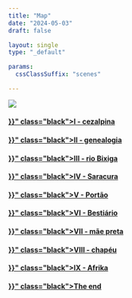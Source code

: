 ```yaml
---
title: "Map"
date: "2024-05-03"
draft: false

layout: single
type: "_default"

params:
  cssClassSuffix: "scenes"

---
```

<div id="mapFolderBix">
<img src="/images/14_bixiga_contructions.png" id="map">
<div id="map_menu">
    <h4><a href="{{< ref "map-bix/chapters/i-cezalpina/scene1.md" >}}" class="black">I - cezalpina</a></h4>
    <h4><a href="{{< ref "map-bix/chapters/ii-genealogia/scene1.md" >}}" class="black">II - genealogia</a></h4>
    <h4><a href="{{< ref "map-bix/chapters/iii-rioBixiga/scene1.md" >}}" class="black">III - rio Bixiga</a></h4>
    <h4><a href="{{< ref "map-bix/chapters/iv-saracura/scene1.md" >}}" class="black">IV - Saracura</a></h4>
    <h4><a href="{{< ref "map-bix/chapters/v_Portao/scene1.md" >}}" class="black">V - Portão</a></h4>
    <h4><a href="{{< ref "map-bix/chapters/vi-bestiario/scene1.md" >}}" class="black">VI - Bestiário</a></h4>
    <h4><a href="{{< ref "map-bix/chapters/vii-mae_preta/scene1.md" >}}" class="black">VII - mãe preta</a></h4>
    <h4><a href="{{< ref "map-bix/chapters/viii_chapeu/scene1.md" >}}" class="black">VIII - chapéu</a></h4>
    <h4><a href="{{< ref "map-bix/chapters/ix_Afrika/scene1.md" >}}" class="black">IX - Afrika</a></h4>
    <h4><a href="{{< ref "map-bix/chapters/o-fio/scene1.md" >}}" class="black">The end</a></h4>
</div>
</div>

<script src="/js/map.js" type="module"></script>
